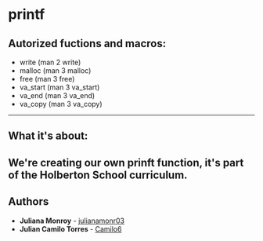 # printf

## Autorized fuctions and macros: 
* write (man 2 write)
* malloc (man 3 malloc)
* free (man 3 free)
* va_start (man 3 va_start)
* va_end (man 3 va_end)
* va_copy (man 3 va_copy)
---
## What it's about:
We're creating our own prinft function, it's part of the Holberton School curriculum.
---
## Authors
* **Juliana Monroy** - [julianamonr03](https://github.com/julianamonr03)
* **Julian Camilo Torres** - [Camilo6](https://github.com/Camilo6) 
